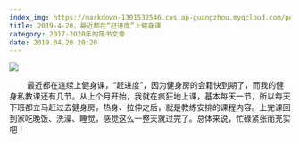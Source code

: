 ```yaml
---
index_img: https://markdown-1301532546.cos.ap-guangzhou.myqcloud.com/peipei_blog/20210921144651.jpeg
title: 2019-4-20，最近都在“赶进度”上健身课
category: 2017-2020年的简书文章
date: 2019.04.20 20:20
---
```


![](https://markdown-1301532546.cos.ap-guangzhou.myqcloud.com/peipei_blog/20210921144651.jpeg)  



  

  

        最近都在连续上健身课，“赶进度”，因为健身房的会籍快到期了，而我的健身私教课还有几节。从上个月开始，我就在疯狂地上课，基本每天一节，所以每天下班都立马赶过去健身房，热身、拉伸之后，就是教练安排的课程内容。上完课回到家吃晚饭、洗澡、睡觉，感觉这么一整天就过完了。总体来说，忙碌紧张而充实吧！